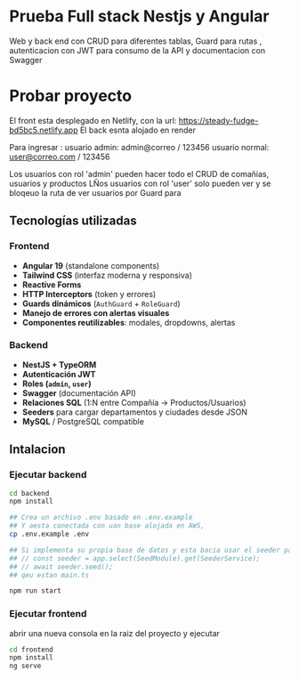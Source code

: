 # Prueba Full stack Nestjs y Angular
Web y back end con CRUD para diferentes tablas, Guard para rutas , autenticacion con JWT para consumo de la API y documentacion con Swagger

# Probar proyecto
El front esta desplegado en Netlify, con la url: https://steady-fudge-bd5bc5.netlify.app
El back esnta alojado en render

Para ingresar : 
usuario admin: admin@correo / 123456
usuario normal: user@correo.com / 123456

Los usuarios con rol 'admin' pueden hacer todo el CRUD de comañias, usuarios y productos
LÑos usuarios con rol 'user' solo pueden ver y se bloqeuo la ruta de ver usuarios por Guard para 

## Tecnologías utilizadas

### Frontend

- **Angular 19** (standalone components)
- **Tailwind CSS** (interfaz moderna y responsiva)
- **Reactive Forms**
- **HTTP Interceptors** (token y errores)
- **Guards dinámicos** (`AuthGuard` + `RoleGuard`)
- **Manejo de errores con alertas visuales**
- **Componentes reutilizables**: modales, dropdowns, alertas

### Backend

- **NestJS + TypeORM**
- **Autenticación JWT**
- **Roles (`admin`, `user`)**
- **Swagger** (documentación API)
- **Relaciones SQL** (1:N entre Compañía → Productos/Usuarios)
- **Seeders** para cargar departamentos y ciudades desde JSON
- **MySQL** / PostgreSQL compatible


## Intalacion

### Ejecutar backend


```bash
cd backend
npm install

## Crea un archivo .env basado en .env.example
## Y aesta conectada con uan base alojada en AWS,
cp .env.example .env 

## Si implementa su propia base de datos y esta bacia usar el seeder para los datos iniciales, descometa las lineas 
## // const seeder = app.select(SeedModule).get(SeederService);
## // await seeder.seed();
## qeu estan main.ts

npm run start
```

###  Ejecutar frontend

abrir una nueva consola en la raiz del proyecto y ejecutar

```bash
cd frontend
npm install
ng serve
```



